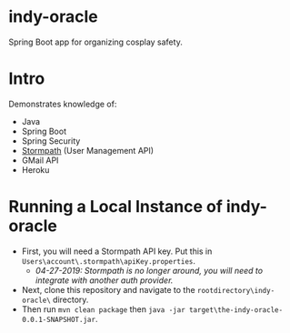 # indy-oracle
Spring Boot app for organizing cosplay safety.

# Intro
Demonstrates knowledge of:
* Java
* Spring Boot
* Spring Security
* [Stormpath](https://stormpath.com/) (User Management API)
* GMail API
* Heroku

# Running a Local Instance of indy-oracle
* First, you will need a Stormpath API key. Put this in ```Users\account\.stormpath\apiKey.properties```.
  * *04-27-2019: Stormpath is no longer around, you will need to integrate with another auth provider.*
* Next, clone this repository and navigate to the ```rootdirectory\indy-oracle\``` directory.
* Then run ```mvn clean package``` then ```java -jar target\the-indy-oracle-0.0.1-SNAPSHOT.jar```.
